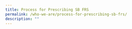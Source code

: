 ```yaml
---
title: Process for Prescribing SB FRS
permalink: /who-we-are/process-for-prescribing-sb-frs/
description: ""
---
```

